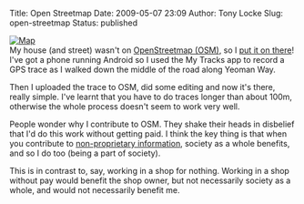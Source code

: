 Title: Open Streetmap
Date: 2009-05-07 23:09
Author: Tony Locke
Slug: open-streetmap
Status: published

[![Map](http://b.tah.openstreetmap.org/Tiles/tile/17/64729/43698.png)](http://www.openstreetmap.org/?lat=51.31207&lon=-2.2157&zoom=17&layers=0B00FTF)  
My house (and street) wasn't on [OpenStreetmap (OSM)](http://www.openstreetmap.org/), so I [put it on there](http://www.openstreetmap.org/?lat=51.31207&lon=-2.2157&zoom=17&layers=0B00FTF)! I've got a phone running Android so I used the My Tracks app to record a GPS trace as I walked down the middle of the road along Yeoman Way.  
  
Then I uploaded the trace to OSM, did some editing and now it's there, really simple. I've learnt that you have to do traces longer than about 100m, otherwise the whole process doesn't seem to work very well.  
  
People wonder why I contribute to OSM. They shake their heads in disbelief that I'd do this work without getting paid. I think the key thing is that when you contribute to [non-proprietary information](http://en.wikipedia.org/wiki/Free_culture_movement), society as a whole benefits, and so I do too (being a part of society).  
  
This is in contrast to, say, working in a shop for nothing. Working in a shop without pay would benefit the shop owner, but not necessarily society as a whole, and would not necessarily benefit me.
